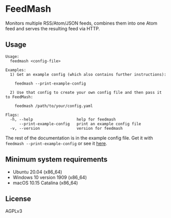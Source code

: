 # FeedMash

Monitors multiple RSS/Atom/JSON feeds, 
combines them into one Atom feed
and serves the resulting feed via HTTP.


## Usage

```
Usage:
  feedmash <config-file>

Examples:
  1) Get an example config (which also contains further instructions):

    feedmash --print-example-config

  2) Use that config to create your own config file and then pass it to FeedMash:

    feedmash /path/to/your/config.yaml

Flags:
  -h, --help                   help for feedmash
      --print-example-config   print an example config file
  -v, --version                version for feedmash
```

The rest of the documentation is in the example config file.
Get it with `feedmash --print-example-config` or see it
[here](https://github.com/alkatrazstudio/feedmash/blob/master/config.yaml).

## Minimum system requirements

- Ubuntu 20.04 (x86_64)
- Windows 10 version 1909 (x86_64)
- macOS 10.15 Catalina (x86_64)


## License

AGPLv3
